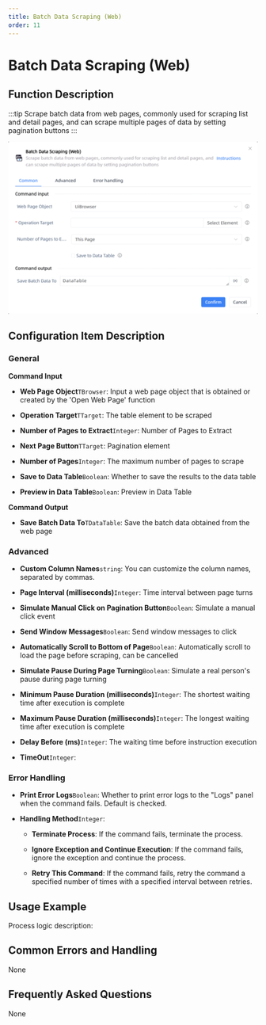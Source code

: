```yaml
---
title: Batch Data Scraping (Web)
order: 11
---
```


# Batch Data Scraping (Web)

## Function Description

:::tip 
Scrape batch data from web pages, commonly used for scraping list and detail pages, and can scrape multiple pages of data by setting pagination buttons
:::

![Batch Data Scraping (Web)](../../../assets/Batch%20Data%20Scraping%20(Web)_command.png)

## Configuration Item Description

### General

**Command Input**

- **Web Page Object**`TBrowser`: Input a web page object that is obtained or created by the 'Open Web Page' function

- **Operation Target**`TTarget`: The table element to be scraped

- **Number of Pages to Extract**`Integer`: Number of Pages to Extract

- **Next Page Button**`TTarget`: Pagination element

- **Number of Pages**`Integer`: The maximum number of pages to scrape

- **Save to Data Table**`Boolean`: Whether to save the results to the data table

- **Preview in Data Table**`Boolean`: Preview in Data Table


**Command Output**

- **Save Batch Data To**`TDataTable`: Save the batch data obtained from the web page

### Advanced

- **Custom Column Names**`string`: You can customize the column names, separated by commas.

- **Page Interval (milliseconds)**`Integer`: Time interval between page turns

- **Simulate Manual Click on Pagination Button**`Boolean`: Simulate a manual click event

- **Send Window Messages**`Boolean`: Send window messages to click

- **Automatically Scroll to Bottom of Page**`Boolean`: Automatically scroll to load the page before scraping, can be cancelled

- **Simulate Pause During Page Turning**`Boolean`: Simulate a real person's pause during page turning

- **Minimum Pause Duration (milliseconds)**`Integer`: The shortest waiting time after execution is complete

- **Maximum Pause Duration (milliseconds)**`Integer`: The longest waiting time after execution is complete

- **Delay Before (ms)**`Integer`: The waiting time before instruction execution

- **TimeOut**`Integer`: 

### Error Handling

- **Print Error Logs**`Boolean`: Whether to print error logs to the "Logs" panel when the command fails. Default is checked. 

- **Handling Method**`Integer`:

    - **Terminate Process**: If the command fails, terminate the process.

    - **Ignore Exception and Continue Execution**: If the command fails, ignore the exception and continue the process.

    - **Retry This Command**: If the command fails, retry the command a specified number of times with a specified interval between retries.

## Usage Example

Process logic description:

## Common Errors and Handling

None

## Frequently Asked Questions

None

